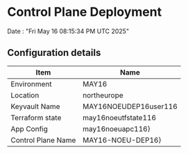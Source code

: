 # Control Plane Deployment #

Date : "Fri May 16 08:15:34 PM UTC 2025"

## Configuration details ##

| Item                    | Name                 |
| ----------------------- | -------------------- |
| Environment             | MAY16         |
| Location                | northeurope              |
| Keyvault Name           | MAY16NOEUDEP16user116 |
| Terraform state         | may16noeutfstate116                        |
| App Config              | may16noeuapc116}   |
| Control Plane Name      | MAY16-NOEU-DEP16}   |

